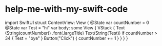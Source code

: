 # help-me-with-my-swift-code
import SwiftUI  struct ContentView: View {     @State var countNumber = 0     @State var Test = "hi"               var body: some View {         VStack {                          Text (String(countNumber))             .font(.largeTitle)                          Text(String(Test))                          if countNumber > 34 {                                  Test = "bye"                              }                                                    Button("Click") {                                  countNumber += 1                              }                                                }     } }

